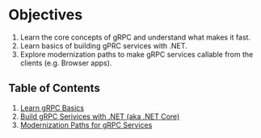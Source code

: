 # Objectives

1. Learn the core concepts of gRPC and understand what makes it fast.
1. Learn basics of building gPRC services with .NET.
1. Explore modernization paths to make gRPC services callable from the clients (e.g. Browser apps).

## Table of Contents
1. [Learn gRPC Basics](./1.grpc-basics.md)
1. [Build gRPC Serivices with .NET (aka .NET Core)](./2.dotnet-with-grpc.md)
1. [Modernization Paths for gRPC Services](./3.modernization-with-grpc.md)

